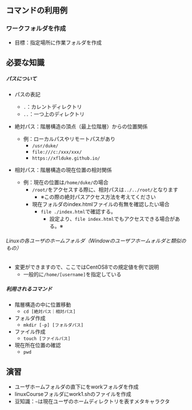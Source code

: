 ## コマンドの利用例



### ワークフォルダを作成

 - 目標：指定場所に作業フォルダを作成



## 必要な知識



##### パスについて

- パスの表記
  - `.`：カレントディレクトリ
  - `..`：一つ上のディレクトリ
- 絶対パス：階層構造の頂点（最上位階層）からの位置関係
  - 例：ローカルパスやリモートパスがあり
    - `/usr/duke/`
    - `file:///c:/xxx/xxx/`
    - `https://xflduke.github.io/`



- 相対パス：階層構造の現在位置の相対関係
  - 例：現在の位置は`/home/duke/`の場合
    - `/root/`をアクセスする際に、相対パスは`../../root/`となります
      - ※この際の絶対パスアクセス方法を考えてください
    - 現在フォルダのindex.htmlファイルの有無を確認したい場合
      - `file ./index.html`で確認する。
        - 設定より、`file index.html`でもアクセスできる場合がある。※



###### Linuxの各ユーザのホームフォルダ（Windowのユーザフホームォルダと類似のもの）

- 変更ができますので、ここではCentOS8での規定値を例で説明
  - 一般的に`/home/[username]`を指定している



##### 利用されるコマンド

- 階層構造の中に位置移動
  - `cd [絶対パス｜相対パス]`
- フォルダ作成
  - `mkdir [-p] [フォルダパス]`
- ファイル作成
  - `touch [ファイルパス]`
- 現在所在位置の確認
  - `pwd`



## 演習

- ユーザホームフォルダの直下にをworkフォルダを作成
- linuxCourseフォルダにwork1.shのファイルを作成
- 豆知識：`~`は現在ユーザのホームディレクトリを表すメタキャラクタ
